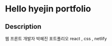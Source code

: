 # Hello hyejin portfolio
<!-- https://hyejinportfolio.netlify.app/ -->

## Description
웹 프론트 개발자 박혜진 포트폴리오
react , css , netlify
